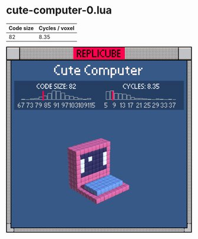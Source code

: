 # cute-computer-0.lua

| Code size | Cycles / voxel |
| --------- | -------------- |
| 82        | 8.35           |

![](cute-computer-0.png)
